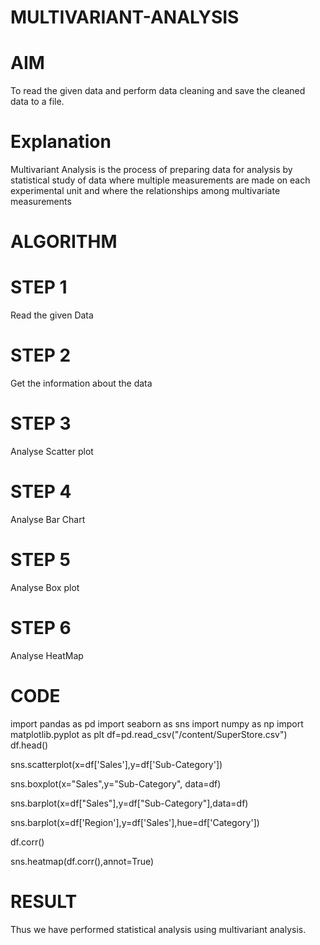 # MULTIVARIANT-ANALYSIS
# AIM
To read the given data and perform data cleaning and save the cleaned data to a file.

# Explanation
Multivariant Analysis is the process of preparing data for analysis by statistical study of data where multiple measurements are made on each experimental unit and where the relationships among multivariate measurements

# ALGORITHM
# STEP 1
Read the given Data

# STEP 2
Get the information about the data

# STEP 3
Analyse Scatter plot

# STEP 4
Analyse Bar Chart

# STEP 5
Analyse Box plot

# STEP 6
Analyse HeatMap

# CODE
import pandas as pd
import seaborn as sns
import numpy as np
import matplotlib.pyplot  as plt
df=pd.read_csv("/content/SuperStore.csv")
df.head()   

sns.scatterplot(x=df['Sales'],y=df['Sub-Category'])

sns.boxplot(x="Sales",y="Sub-Category", data=df)

sns.barplot(x=df["Sales"],y=df["Sub-Category"],data=df)

sns.barplot(x=df['Region'],y=df['Sales'],hue=df['Category'])

df.corr()

sns.heatmap(df.corr(),annot=True)

# RESULT
Thus we have performed statistical analysis using multivariant analysis.
